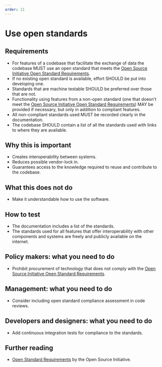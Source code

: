 ```yaml
---
order: 11
---
```


# Use open standards

## Requirements

* For features of a codebase that facilitate the exchange of data the codebase MUST use an open standard that meets the [Open Source Initiative Open Standard Requirements](https://opensource.org/osr).
* If no existing open standard is available, effort SHOULD be put into developing one.
* Standards that are machine testable SHOULD be preferred over those that are not.
* Functionality using features from a non-open standard (one that doesn't meet the [Open Source Initiative Open Standard Requirements](https://opensource.org/osr)) MAY be provided if necessary, but only in addition to compliant features.
* All non-compliant standards used MUST be recorded clearly in the documentation.
* The codebase SHOULD contain a list of all the standards used with links to where they are available.

## Why this is important

* Creates interoperability between systems.
* Reduces possible vendor-lock in.
* Guarantees access to the knowledge required to reuse and contribute to the codebase.

## What this does not do

* Make it understandable how to use the software.

## How to test

* The documentation includes a list of the standards.
* The standards used for all features that offer interoperability with other components and systems are freely and publicly available on the internet.

## Policy makers: what you need to do

* Prohibit procurement of technology that does not comply with the [Open Source Initiative Open Standard Requirements](https://opensource.org/osr).

## Management: what you need to do

* Consider including open standard compliance assessment in code reviews.

## Developers and designers: what you need to do

* Add continuous integration tests for compliance to the standards.

## Further reading

* [Open Standard Requirements](https://opensource.org/osr) by the Open Source Initiative.
